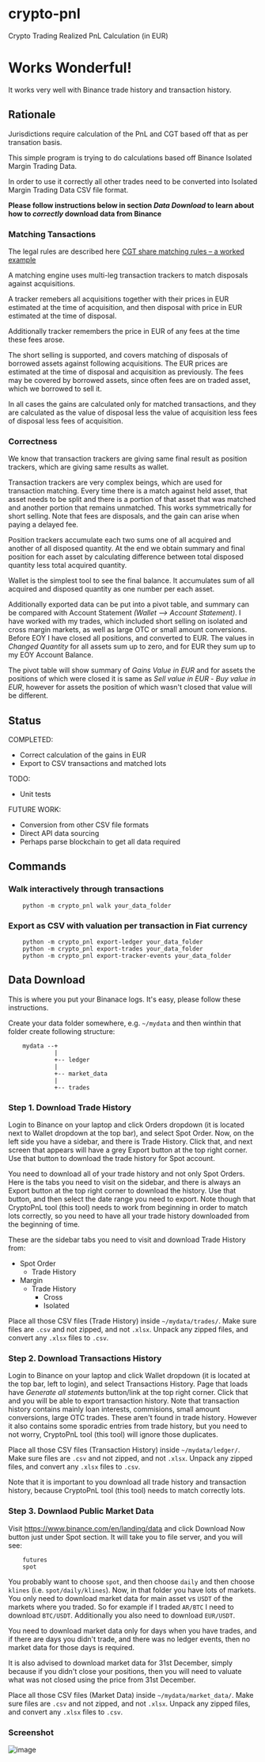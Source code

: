 # crypto-pnl
Crypto Trading Realized PnL Calculation (in EUR)

# Works Wonderful!
It works very well with Binance trade history and transaction history.

## Rationale
Jurisdictions require calculation of the PnL and CGT based off that as per transation basis.

This simple program is trying to do calculations based off Binance Isolated Margin Trading Data.

In order to use it correctly all other trades need to be converted into Isolated Margin Trading Data CSV file format.

**Please follow instructions below in section *Data Download* to learn about how to _correctly_ download data from Binance**

### Matching Tansactions
The legal rules are described here [CGT share matching rules – a worked example](https://www.whitefieldtax.co.uk/cgt-share-matching-rules-worked-example/)

A matching engine uses multi-leg transaction trackers to match disposals against acquisitions.

A tracker remebers all acquisitions together with their prices in EUR estimated at the time of acquisition,
and then disposal with price in EUR estimated at the time of disposal.

Additionally tracker remembers the price in EUR of any fees at the time these fees arose. 

The short selling is supported, and covers matching of disposals of borrowed assets against following acquisitions. The EUR prices are estimated at the time of disposal and acquisition as previously. The fees may be covered by borrowed assets, since often fees are on traded asset, which we borrowed to sell it.

In all cases the gains are calculated only for matched transactions, and
they are calculated as the value of disposal less the value of acquisition less fees of disposal less fees of acquisition.

### Correctness
We know that transaction trackers are giving same final result as position trackers, which are giving same results as wallet.

Transaction trackers are very complex beings, which are used for transaction matching. Every time there is a match against held asset, that asset needs to be split and there is a portion of that asset that was matched and another portion that remains unmatched. This works symmetrically for short selling.
Note that fees are disposals, and the gain can arise when paying a delayed fee.

Position trackers accumulate each two sums one of all acquired and another of all disposed quantity. 
At the end we obtain summary and final position for each asset by calculating difference between total disposed quantity less total acquired quantity.

Wallet is the simplest tool to see the final balance. It accumulates sum of all acquired and disposed quantity as one number per each asset.

Additionally exported data can be put into a pivot table, and summary can be compared with Account Statement *(Wallet --> Account Statement)*.
I have worked with my trades, which included short selling on isolated and cross margin markets, as well as large OTC or small amount conversions.
Before EOY I have closed all positions, and converted to EUR. The values in *Changed Quantity* for all assets sum up to zero, and for EUR they sum up to my EOY Account Balance.

The pivot table will show summary of *Gains Value in EUR* and for assets the positions of which were closed it is same as *Sell value in EUR* - *Buy value in EUR*, however for assets the position of which wasn't closed that value will be different.



## Status

COMPLETED:
 - Correct calculation of the gains in EUR
 - Export to CSV transactions and matched lots

TODO:
 - Unit tests

FUTURE WORK:
 - Conversion from other CSV file formats
 - Direct API data sourcing
 - Perhaps parse blockchain to get all data required

## Commands

### Walk interactively through transactions
```
    python -m crypto_pnl walk your_data_folder
```

### Export as CSV with valuation per transaction in Fiat currency
```
    python -m crypto_pnl export-ledger your_data_folder
    python -m crypto_pnl export-trades your_data_folder
    python -m crypto_pnl export-tracker-events your_data_folder
``` 

## Data Download
This is where you put your Binanace logs. It's easy, please follow these instructions.

Create your data folder somewhere, e.g. `~/mydata` and then winthin that folder create following structure:
```
    mydata --+
             |
             +-- ledger
             |
             +-- market_data
             |
             +-- trades
```

### Step 1. Download Trade History
Login to Binance on your laptop and click Orders dropdown (it is located next to Wallet dropdown at the top bar), and select Spot Order.
Now, on the left side you have a sidebar, and there is Trade History. Click that, and next screen that appears will have a grey Export button at the top right corner.
Use that button to download the trade history for Spot account.


You need to download all of your trade history and not only Spot Orders. Here is
the tabs you need to visit on the sidebar, and there is always an Export button
at the top right corner to download the history. Use that button, and then
select the date range you need to export. Note though that CryptoPnL tool (this
tool) needs to work from beginning in order to match lots correctly, so you need
to have all your trade history downloaded from the beginning of time.

These are the sidebar tabs you need to visit and download Trade History from:

 - Spot Order
    - Trade History
 - Margin
    - Trade History
        - Cross
        - Isolated

Place all those CSV files (Trade History) inside `~/mydata/trades/`.
Make sure files are `.csv` and not zipped, and not `.xlsx`. Unpack any zipped files, and convert any `.xlsx` files to `.csv`.

### Step 2. Download Transactions History
Login to Binance on your laptop and click Wallet dropdown (it is located at the top bar, left to login), and select Transactions History.
Page that loads have *Generate all statements* button/link at the top right corner. Click that and you will be able to export transaction history.
Note that transaction history contains mainly loan interests, commisions, small amount conversions, large OTC trades. These aren't found in trade history.
However it also contains some sporadic entries from trade history, but you need to not worry, CryptoPnL tool (this tool) will ignore those duplicates.

Place all those CSV files (Transaction History) inside `~/mydata/ledger/`.
Make sure files are `.csv` and not zipped, and not `.xlsx`. Unpack any zipped files, and convert any `.xlsx` files to `.csv`.

Note that it is important to you download all trade history and transaction history, because CryptoPnL tool (this tool) needs to match correctly lots.

### Step 3. Downlaod Public Market Data
Visit https://www.binance.com/en/landing/data and click Download Now button just under Spot section. It will take you to file server, and you will see:
```
    futures
    spot
```

You probably want to choose `spot`, and then choose `daily` and then choose `klines` (i.e. `spot/daily/klines`).
Now, in that folder you have lots of markets. You only need to download market data for main asset vs `USDT` of the markets where you traded.
So for example if I traded `AR/BTC` I need to download `BTC/USDT`.
Additionally you also need to download `EUR/USDT`.

You need to download market data only for days when you have trades, and if there are days you didn't trade, and there was no ledger events, then no market data for those days is required.

It is also advised to download market data for 31st December, simply because if you didn't close your positions, then you will need to valuate what was not closed using the price from 31st December.

Place all those CSV files (Market Data) inside `~/mydata/market_data/`.
Make sure files are `.csv` and not zipped, and not `.xlsx`. Unpack any zipped files, and convert any `.xlsx` files to `.csv`.

### Screenshot

![image](https://user-images.githubusercontent.com/80485211/159135476-0612a077-1773-4f5e-a20a-7434b1f00b53.png)

